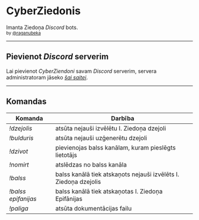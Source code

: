 # <strong>CyberZiedonis</strong>

Imanta Ziedoņa <em>Discord</em> bots.
<br>
<small>by [@raganubeka](https://twitter.com/raganubeka "@raganubeka")</small>

---

## Pievienot  <em>Discord</em> serverim

 Lai pievienot <em>CyberZiendoni</em> savam <em>Discord</em> serverim, servera administratoram jāseko <em>[šai saitei](https://discord.com/api/oauth2/authorize?client_id=951430409672097802&permissions=412320385088&scope=bot "pievienot botu")</em>.

---

## Komandas

Komanda    | Darbība 
---------- | --------
<em>!dzejolis</em>  | atsūta nejauši izvēlētu I. Ziedoņa dzejoli
<em>!bulduris</em>  | atsūta nejauši uzģenerētu dzejoli
<em>!dzivot</em>    | pievienojas balss kanālam, kuram pieslēgts lietotājs
<em>!nomirt</em>    | atslēdzas no balss kanāla
<em>!balss</em>     | balss kanālā tiek atskaņots nejauši izvēlēts I. Ziedoņa dzejolis
<em>!balss epifanijas</em>     | balss kanālā tiek atskaņotas I. Ziedoņa Epifānijas
<em>!paliga</em>     | atsūta dokumentācijas failu